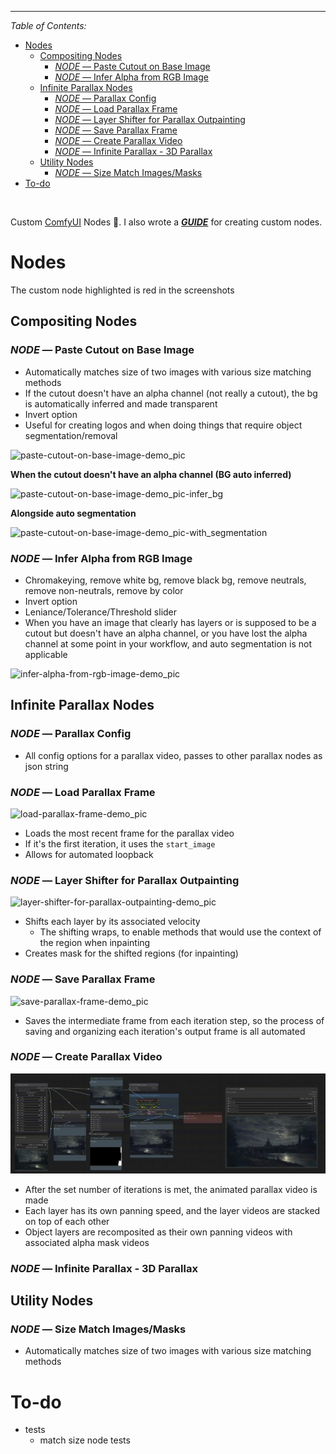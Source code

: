 

----

*Table of Contents:*

- [Nodes](#nodes)
  - [Compositing Nodes](#compositing-nodes)
    - [*NODE* — Paste Cutout on Base Image](#node--paste-cutout-on-base-image)
    - [*NODE* — Infer Alpha from RGB Image](#node--infer-alpha-from-rgb-image)
  - [Infinite Parallax Nodes](#infinite-parallax-nodes)
    - [*NODE* — Parallax Config](#node--parallax-config)
    - [*NODE* — Load Parallax Frame](#node--load-parallax-frame)
    - [*NODE* — Layer Shifter for Parallax Outpainting](#node--layer-shifter-for-parallax-outpainting)
    - [*NODE* — Save Parallax Frame](#node--save-parallax-frame)
    - [*NODE* — Create Parallax Video](#node--create-parallax-video)
    - [*NODE* — Infinite Parallax - 3D Parallax](#node--infinite-parallax---3d-parallax)
  - [Utility Nodes](#utility-nodes)
    - [*NODE* — Size Match Images/Masks](#node--size-match-imagesmasks)
- [To-do](#to-do)


&nbsp;

Custom [ComfyUI](https://github.com/comfyanonymous/ComfyUI) Nodes 🤗. I also wrote a ***[GUIDE](wiki/creating-custom-comfyui_nodes-guide.md)*** for creating custom nodes.


# Nodes

The custom node highlighted is red in the screenshots

## Compositing Nodes

### *NODE* — Paste Cutout on Base Image

- Automatically matches size of two images with various size matching methods
- If the cutout doesn't have an alpha channel (not really a cutout), the bg is automatically inferred and made transparent
- Invert option
- Useful for creating logos and when doing things that require object segmentation/removal

![paste-cutout-on-base-image-demo_pic](wiki/wiki-pics/node-demos/paste-cutout-on-base-image-demo_pic.png)


**When the cutout doesn't have an alpha channel (BG auto inferred)**

![paste-cutout-on-base-image-demo_pic-infer_bg](wiki/wiki-pics/node-demos/paste-cutout-on-base-image-inferred_bg-demo_pic.png)


**Alongside auto segmentation**

![paste-cutout-on-base-image-demo_pic-with_segmentation](wiki/wiki-pics/node-demos/paste-cutout-on-base-image-with_segmentation-demo_pic.png)


### *NODE* — Infer Alpha from RGB Image

- Chromakeying, remove white bg, remove black bg, remove neutrals, remove non-neutrals, remove by color
- Invert option
- Leniance/Tolerance/Threshold slider
- When you have an image that clearly has layers or is supposed to be a cutout but doesn't have an alpha channel, or you have lost the alpha channel at some point in your workflow, and auto segmentation is not applicable

![infer-alpha-from-rgb-image-demo_pic](wiki/wiki-pics/node-demos/infer_alpha_from_rgb_image-demo.png)


## Infinite Parallax Nodes

### *NODE* — Parallax Config

- All config options for a parallax video, passes to other parallax nodes as json string

### *NODE* — Load Parallax Frame

![load-parallax-frame-demo_pic](wiki/wiki-pics/node-demos/load_parallax_frame-node.png)

- Loads the most recent frame for the parallax video
- If it's the first iteration, it uses the `start_image`
- Allows for automated loopback

### *NODE* — Layer Shifter for Parallax Outpainting

![layer-shifter-for-parallax-outpainting-demo_pic](wiki/wiki-pics/node-demos/layer_shifter_for_parallax_outpainting-demo_pic.png)

- Shifts each layer by its associated velocity
  - The shifting wraps, to enable methods that would use the context of the region when inpainting
- Creates mask for the shifted regions (for inpainting)


### *NODE* — Save Parallax Frame

![save-parallax-frame-demo_pic](wiki/wiki-pics/node-demos/save_parallax_frame-demo_pic.png)

- Saves the intermediate frame from each iteration step, so the process of saving and organizing each iteration's output frame is all automated

### *NODE* — Create Parallax Video

![create-parallax-video-demo_gif](wiki/wiki-pics/node-demos/create_parallax_video_node-demo_gif.gif)

- After the set number of iterations is met, the animated parallax video is made
- Each layer has its own panning speed, and the layer videos are stacked on top of each other
- Object layers are recomposited as their own panning videos with associated alpha mask videos

### *NODE* — Infinite Parallax - 3D Parallax

## Utility Nodes

### *NODE* — Size Match Images/Masks

- Automatically matches size of two images with various size matching methods

# To-do

- tests
  - match size node tests